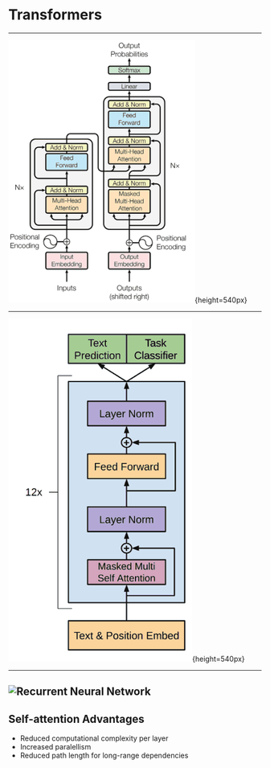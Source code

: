Transformers
============

---

![Transformer Architecture ([Attention is All you Need](https://arxiv.org/pdf/1706.03762.pdf))](media/transformer.png){height=540px}

---

![GPT-1 Decoder-only Transformer](media/gpt1.png){height=540px}

---

![Recurrent Neural Network](https://upload.wikimedia.org/wikipedia/commons/b/b5/Recurrent_neural_network_unfold.svg)
---

Self-attention Advantages
-------------------------

- Reduced computational complexity per layer
- Increased paralellism
- Reduced path length for long-range dependencies